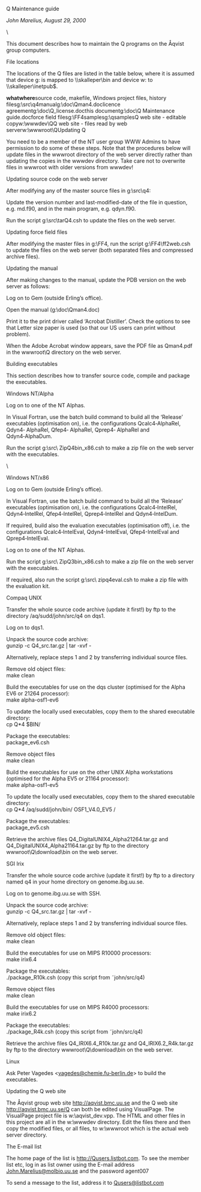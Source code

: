 Q Maintenance guide

*John Marelius, August 29, 2000*

\

This document describes how to maintain the Q programs on the Åqvist
group computers. 

File locations

The locations of the Q files are listed in the table below, where it is
assumed that device g: is mapped to \\\\skalleper\\bin and device w: to
\\\\skalleper\\inetpub\$.

**whatwhere**source code, makefile, Windows project files, history
filesg:\\src\\q4manualg:\\doc\\Qman4.doclicence
agreementg:\\doc\\Q\_license.docthis documentg:\\doc\\Q Maintenance
guide.docforce field filesg:\\FF4samplesg:\\qsamplesQ web site -
editable copyw:\\wwwdev\\QQ web site - files read by web
serverw:\\wwwroot\\QUpdating Q

You need to be a member of the NT user group WWW Admins to have
permission to do some of these steps. Note that the procedures below
will update files in the wwwroot directory of the web server directly
rather than updating the copies in the wwwdev directory. Take care not
to overwrite files in wwwroot with older versions from wwwdev!

Updating source code on the web server

After modifying any of the master source files in g:\\src\\q4:

Update the version number and last-modified-date of the file in
question, e.g. md.f90, and in the main program, e.g. qdyn.f90.

Run the script g:\\src\\tarQ4.csh to update the files on the web server.

Updating force field files

After modifying the master files in g:\\FF4, run the script
g:\\FF4\\ff2web.csh to update the files on the web server (both
separated files and compressed archive files).

Updating the manual

After making changes to the manual, update the PDB version on the web
server as follows:

Log on to Gem (outside Erling’s office).

Open the manual (g:\\doc\\Qman4.doc)

Print it to the print driver called ‘Acrobat Distiller’. Check the
options to see that Letter size paper is used (so that our US users can
print without problem).

When the Adobe Acrobat window appears, save the PDF file as Qman4.pdf in
the wwwroot\\Q directory on the web server.

Building executables

This section describes how to transfer source code, compile and package
the executables.

Windows NT/Alpha

Log on to one of the NT Alphas.

In Visual Fortran, use the batch build command to build all the
‘Release’ executables (optimisation on), i.e. the configurations
Qcalc4‑AlphaRel, Qdyn4‑ AlphaRel, Qfep4‑ AlphaRel, Qprep4‑ AlphaRel and
Qdyn4‑AlphaDum.

Run the script g:\\src\\ ZipQ4bin\_x86.csh to make a zip file on the web
server with the executables.

\

Windows NT/x86

Log on to Gem (outside Erling’s office).

In Visual Fortran, use the batch build command to build all the
‘Release’ executables (optimisation on), i.e. the configurations
Qcalc4‑IntelRel, Qdyn4‑IntelRel, Qfep4‑IntelRel, Qprep4‑IntelRel and
Qdyn4‑IntelDum.

If required, build also the evaluation executables (optimisation off),
i.e. the configurations Qcalc4‑IntelEval, Qdyn4-IntelEval,
Qfep4-IntelEval and Qprep4‑IntelEval.

Log on to one of the NT Alphas.

Run the script g:\\src\\ ZipQ3bin\_x86.csh to make a zip file on the web
server with the executables.

If required, also run the script g:\\src\\ zipq4eval.csh to make a zip
file with the evaluation kit.

Compaq UNIX

Transfer the whole source code archive (update it first!) by ftp to the
directory /aq/sudd/john/src/q4 on dqs1.

Log on to dqs1.

Unpack the source code archive:\
 gunzip -c Q4\_src.tar.gz | tar -xvf -

Alternatively, replace steps 1 and 2 by transferring individual source
files.

Remove old object files:\
 make clean

Build the executables for use on the dqs cluster (optimised for the
Alpha EV6 or 21264 processor):\
 make alpha-osf1-ev6

To update the locally used executables, copy them to the shared
executable directory:\
 cp Q\*4 \$BIN/

Package the executables:\
 package\_ev6.csh

Remove object files\
 make clean

Build the executables for use on the other UNIX Alpha workstations
(optimised for the Alpha EV5 or 21164 processor):\
 make alpha-osf1-ev5

To update the locally used executables, copy them to the shared
executable directory:\
 cp Q\*4 /aq/sudd/john/bin/ OSF1\_V4.0\_EV5 /

Package the executables:\
 package\_ev5.csh

Retrieve the archive files Q4\_DigitalUNIX4\_Alpha21264.tar.gz and
Q4\_DigitalUNIX4\_Alpha21164.tar.gz by ftp to the directory
wwwroot\\Q\\download\\bin on the web server.

SGI Irix

Transfer the whole source code archive (update it first!) by ftp to a
directory named q4 in your home directory on genome.ibg.uu.se.

Log on to genome.ibg.uu.se with SSH.

Unpack the source code archive:\
 gunzip -c Q4\_src.tar.gz | tar -xvf -

Alternatively, replace steps 1 and 2 by transferring individual source
files.

Remove old object files:\
 make clean

Build the executables for use on MIPS R10000 processors:\
 make irix6.4

Package the executables:\
 ./package\_R10k.csh (copy this script from ˜john/src/q4)

Remove object files\
 make clean

Build the executables for use on MIPS R4000 processors:\
 make irix6.2

Package the executables:\
 ./package\_R4k.csh (copy this script from ˜john/src/q4)

Retrieve the archive files Q4\_IRIX6.4\_R10k.tar.gz and
Q4\_IRIX6.2\_R4k.tar.gz by ftp to the directory
wwwroot\\Q\\download\\bin on the web server.

Linux

Ask Peter Vagedes \<vagedes@chemie.fu-berlin.de\> to build the
executables.

Updating the Q web site

The Åqvist group web site http://aqvist.bmc.uu.se and the Q web site
http://aqvist.bmc.uu.se/Q can both be edited using VisualPage. The
VisualPage project file is w:\\aqvist\_dev.vpp. The HTML and other files
in this project are all in the w:\\wwwdev directory. Edit the files
there and then copy the modified files, or all files, to w:\\wwwroot
which is the actual web server directory.

The E-mail list

The home page of the list is http://Qusers.listbot.com. To see the
member list etc, log in as list owner using the E-mail address
John.Marelius@molbio.uu.se and the password agent007

To send a message to the list, address it to Qusers@listbot.com
